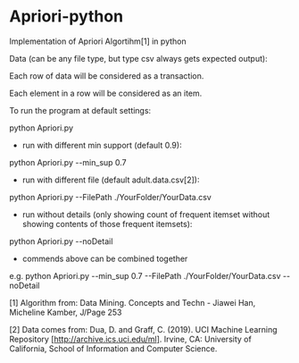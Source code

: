 # Apriori-python 
Implementation of Apriori Algortihm[1] in python

Data (can be any file type, but type csv always gets expected output):

Each row of data will be considered as a transaction.  

Each element in a row will be considered as an item. 

To run the program at default settings:

python Apriori.py

  * run with different min support (default 0.9):
  
  python Apriori.py --min_sup 0.7
  
  * run with different file (default adult.data.csv[2]):
  
  python Apriori.py --FilePath ./YourFolder/YourData.csv
  
  * run without details (only showing count of frequent itemset without showing contents of those frequent itemsets):
  
  python Apriori.py --noDetail
  
  * commends above can be combined together
  
  e.g. python Apriori.py --min_sup 0.7 --FilePath ./YourFolder/YourData.csv --noDetail


[1] Algorithm from: Data Mining. Concepts and Techn - Jiawei Han, Micheline Kamber, J/Page 253

[2] Data comes from: Dua, D. and Graff, C. (2019). UCI Machine Learning Repository [http://archive.ics.uci.edu/ml]. Irvine, CA: University of California, School of Information and Computer Science.
